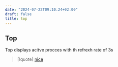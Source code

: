 ```yaml
---
date: "2024-07-22T09:10:24+02:00"
draft: false
title: top
---
```


## Top

Top displays acitve procces with th refrexh rate of 3s

> \[!quote\] [nice](/Notes/posts/Linux/nice)
